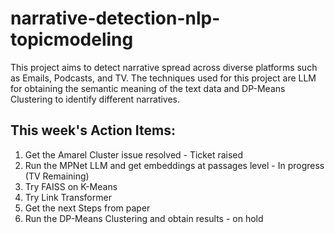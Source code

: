 # narrative-detection-nlp-topicmodeling
This project aims to detect narrative spread across diverse platforms such as Emails, Podcasts, and TV. The techniques used for this project are LLM for obtaining the semantic meaning of the text data and DP-Means Clustering to identify different narratives.


## This week's Action Items:
1. Get the Amarel Cluster issue resolved - Ticket raised
2. Run the MPNet LLM and get embeddings at passages level - In progress (TV Remaining)
3. Try FAISS on K-Means
4. Try Link Transformer
5. Get the next Steps from paper
6. Run the DP-Means Clustering and obtain results - on hold
